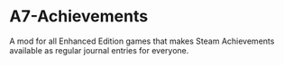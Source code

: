 # A7-Achievements
A mod for all Enhanced Edition games that makes Steam Achievements available as regular journal entries for everyone.
